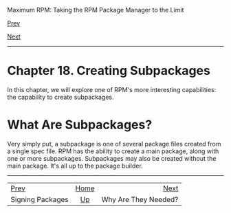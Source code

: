<div class="NAVHEADER">

Maximum RPM: Taking the RPM Package Manager to the Limit

</div>

[Prev](s1-rpm-pgp-signing-packages.md)

[Next](s1-rpm-subpack-why.md)

-----

<div class="chapter">

# <span id="ch-rpm-subpack"></span>Chapter 18. Creating Subpackages

In this chapter, we will explore one of RPM's more interesting
capabilities: the capability to create subpackages.

<div class="sect1">

# <span id="s1-rpm-subpack-what-are-they">What Are Subpackages?</span>

Very simply put, a subpackage is one of several package files created
from a single spec file. RPM has the ability to create a main package,
along with one or more subpackages. Subpackages may also be created
without the main package. It's all up to the package builder.

</div>

</div>

<div class="NAVFOOTER">

-----

|                                          |                    |                                 |
| :--------------------------------------- | :----------------: | ------------------------------: |
| [Prev](s1-rpm-pgp-signing-packages.md) | [Home](index.md) | [Next](s1-rpm-subpack-why.md) |
| Signing Packages                         |  [Up](p5206.md)  |            Why Are They Needed? |

</div>
